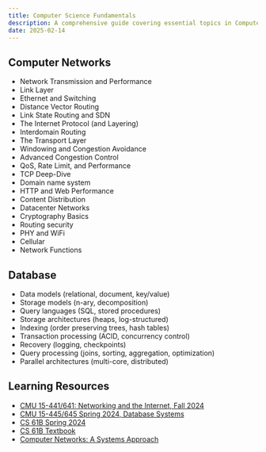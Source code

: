 ```yaml
---
title: Computer Science Fundamentals
description: A comprehensive guide covering essential topics in Computer Networks and Database Systems
date: 2025-02-14
---
```


## Computer Networks

- Network Transmission and Performance
- Link Layer
- Ethernet and Switching
- Distance Vector Routing
- Link State Routing and SDN
- The Internet Protocol (and Layering)
- Interdomain Routing
- The Transport Layer
- Windowing and Congestion Avoidance
- Advanced Congestion Control
- QoS, Rate Limit, and Performance
- TCP Deep-Dive
- Domain name system
- HTTP and Web Performance
- Content Distribution
- Datacenter Networks
- Cryptography Basics
- Routing security
- PHY and WiFi
- Cellular
- Network Functions

## Database

- Data models (relational, document, key/value)
- Storage models (n-ary, decomposition)
- Query languages (SQL, stored procedures)
- Storage architectures (heaps, log-structured)
- Indexing (order preserving trees, hash tables)
- Transaction processing (ACID, concurrency control)
- Recovery (logging, checkpoints)
- Query processing (joins, sorting, aggregation, optimization)
- Parallel architectures (multi-core, distributed)

## Learning Resources

- [CMU 15-441/641: Networking and the Internet, Fall 2024](https://psteenkiste.github.io/nets-fa24/)
- [CMU 15-445/645 Spring 2024, Database Systems](https://15445.courses.cs.cmu.edu/spring2024/)
- [CS 61B Spring 2024](https://sp24.datastructur.es/)
- [CS 61B Textbook](https://cs61b-2.gitbook.io/cs61b-textbook)
- [Computer Networks: A Systems Approach](https://book.systemsapproach.org/index.html)
